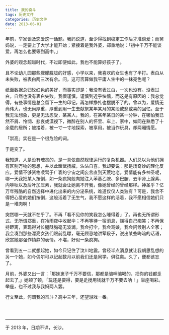 ```yaml
---
title: 我的奋斗
tags: 历史文件
categories: 历史文件
date: 2013-06-01
---
```


年前，举家谈及恋爱这一话题。我妈说道，至少得找到稳定工作后才准谈爱；而舅妈说，一定要上了大学才能开始；紧接着是我外婆，郑重地说：「初中千万不能谈爱，再怎么也要等到高中。」

外婆的观念超越时代，不过即便如此，我也不能算好孩子了。

且不论幼儿园那些朦朦胧胧的好感，小学以来，我喜欢的女生也有了半打。表白从未失败，被表白两三次有余。问，这可否算做我平庸人生中的一抹亮色呢？

纸面数据总归玫红色的美好，而事实却是：我没有表过白，一次也没有。没表过白，自然也没有表白失败。我很谨慎，谨慎到近乎怯懦，而这是有原因的：我总觉得，有些事情是总会留下一生的印记，再怎样挣扎也摆脱不了的。曾以为，爱情无尚伟大，也无尚厚重，厚重到用一生去献祭某年某月的某段或悲或喜的回忆。至于我无法想象，更是无法忍受，某某人，我的，在某年某日的某一分钟，在哪怕我已然不屑、怜悯、悲哀或漠视下，微醉在别人的怀里、车上、家中，如同在熟悉了十余载的居所；被搂着，被一寸一寸地探索，被享用，被当作玩具，却两厢情愿。

「崇高」实在是一个很危险的词。

于是变了。

我知道，人是没有魂灵的，是一具依自然规律运行的复杂机器。人们总以为他们拥有区别万物的思想，并以此耀武扬威，沾沾自喜。我却要说：那是场奇妙的理化反应。爱情不够资格凌驾于广袤的宇宙之间妄言直到天荒地老。爱情能有多神圣呢，哪一天我把某人按倒，如一条疯狗般向她注入苯基乙胺、多巴胺、去甲肾上腺素、内啡呔以及后叶加压素，我就会让她离不开我，像她曾经的曾经那样。神圣乎？亿万年残酷的自然选择中进化出来的内分泌系统，难道仅仅人类独有？可是，我舍不得把心爱的她们按倒，这般活着了无生气，我不愿这样的活着，我不愿相信她们只是一堆肉啊！

突然哪一天就不在乎了。不再「看不见你的笑我怎么睡得着」了。再也无所谓形式、无所谓郑重，在冷雨夜中收起伞；不再等待一宿消息，赚得自己痴笑；不再保持距离，表现得对长腿酥胸毫无波澜。我会打伞，我会骂娘，我会问候别人全家；我会凑到那些漂亮女孩们跟前乱瞟，毫无顾忌地讲荤段子，说出某些晦暗的话语，欣赏她那强作镇静的表情。不堪，好似一条疯狗。

曾看到五一二就想起她，如今只记住了汶川地震。曾经半点消息就让我胡思乱想的另一个她，如今偶尔可以记起数月以前我们还是同学。俱往矣。久了，便都该忘了。

月前，外婆又出一言：「那妹崽子千万不要信，那都是骗呷骗喝的，把你的钱都辵起去了,」她顿了顿，「玩还是要得，要是辵搅用钱就千万不要去呐！」举座喝彩。举座，也不过我与我妈两人罢。

行文至此，何谓我的奋斗？高中三年，还望游戏一番。

<br>

<br>

------

于 2013 年，日期不详，长沙。
